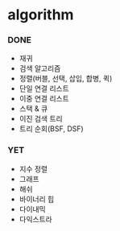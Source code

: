 # algorithm

### DONE
- 재귀
- 검색 알고리즘
- 정렬(버블, 선택, 삽입, 합병, 퀵)
- 단일 연결 리스트
- 이중 연결 리스트
- 스택 & 큐
- 이진 검색 트리
- 트리 순회(BSF, DSF) 

### YET
- 지수 정렬
- 그래프
- 해쉬
- 바이너리 힙
- 다이내믹
- 다익스트라
